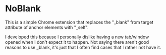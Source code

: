 # NoBlank

This is a simple Chrome extension that replaces the "\_blank" from target attribute of anchor elements with "\_self".

I developed this because I personally dislike having a new tab/window opened when I don't expect it to happen. Not saying there aren't good reasons to use \_blank, it's just that I often find cases that I rather not have it.


